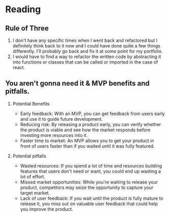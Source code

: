 # Reading

## Rule of Three

1. I don't have any specific times when I went back and refactored but I definitely think back to it now and I could have done quite a few things differently.
   I'll probably go back and fix it at some point for my portfolio.
2. I would have to find a way to refactor the written code by abstracting it into functions or classes that can be called or imported in the case of react.

## You aren't gonna need it & MVP benefits and pitfalls.

1. Potential Benefits
   - Early feedback: With an MVP, you can get feedback from users early and use it to guide future development.
   - Reducing risk: By releasing a product early, you can verify whether the product is viable and see how the market responds before investing more resources into it.
   - Faster time to market: An MVP allows you to get your product in front of users faster than if you waited until it was fully featured.

2. Potential pitfalls
   - Wasted resources: If you spend a lot of time and resources building features that users don't need or want, you could end up wasting a lot of effort.
   - Missed market opportunities: While you're waiting to release your product, competitors may seize the opportunity to capture your target market.
   - Lack of user feedback: If you wait until the product is fully mature to release it, you miss out on valuable user feedback that could help you improve the product.
